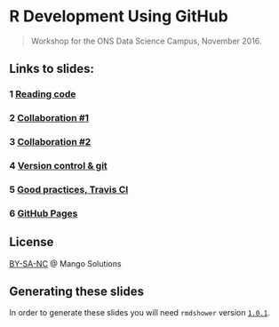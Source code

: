 
# R Development Using GitHub

> Workshop for the ONS Data Science Campus, November 2016.

## Links to slides:

### 1 [Reading code](http://nathaneastwood.github.io/github-workshop/01-reading-code.html)

### 2 [Collaboration #1](http://nathaneastwood.github.io/github-workshop/02-collaboration-1.html)

### 3 [Collaboration #2](http://nathaneastwood.github.io/github-workshop/03-collaboration-2.html)

### 4 [Version control & git](http://nathaneastwood.github.io/github-workshop/04-version-control-and-git.html)

### 5 [Good practices, Travis CI](http://nathaneastwood.github.io/github-workshop/05-best-practices.html)

### 6 [GitHub Pages](http://nathaneastwood.github.io/github-workshop/06-github-pages.html) 

## License

[BY-SA-NC](https://creativecommons.org/licenses/by-nc-sa/4.0/) @ Mango Solutions

## Generating these slides
In order to generate these slides you will need `rmdshower` version [`1.0.1`](https://github.com/MangoTheCat/rmdshower/commit/217b8a56b4a26a0d5733c97b00295bdf7ada5551).

